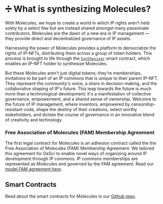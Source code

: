 # ➗ What is synthesizing Molecules?

With Molecules, we hope to create a world in which IP rights aren't held solely by a select few but are instead shared amongst many passionate contributors. Molecules are the dawn of a new era in IP management — they provide direct and decentralized governance of IP assets.&#x20;

Harnessing the power of Molecules provides a platform to democratize the rights of IP-NFTs, distributing them across a group of token holders. This process is brought to life through the [`Synthesizer`](https://github.com/moleculeprotocol/IPNFT/blob/main/src/Synthesizer.sol) smart contract, which enables an IP-NFT holder to synthesize Molecules.

But these Molecules aren't just digital tokens; they're memberships, invitations to be part of an IP commons that is unique to their parent IP-NFT. They represent the community's voice, a share in decision-making, and the collaborative shaping of IP's future. This leap towards the future is much more than a technological development; it's a manifestation of collective governance, empowerment, and a shared sense of ownership. Welcome to the future of IP management, where inventors, empowered by censorship-resistant code, shape the destiny of their creations, select worthy stakeholders, and dictate the course of governance in an innovative blend of creativity and technology.

### Free Association of Molecules (FAM) Membership Agreement

The first legal contract for Molecules is an adhesion contract called the the Free Association of Molecules (FAM) Membership Agreement. We tailored this agreement for DeSci to enable novel ways of organizing around IP development through IP commons. IP commons memberships are represented as Molecules and governed by the FAM agreement. Read our [model FAM agreement here](https://docs.google.com/document/d/18mWC\_8Q0pfKP0zSjvG09JFbI0W5DHLDqySmjNz2lURY/edit?usp=sharing).&#x20;

## Smart Contracts

Read about the smart contracts for Molecules in our [Github repo](https://github.com/moleculeprotocol/IPNFT/tree/main).

